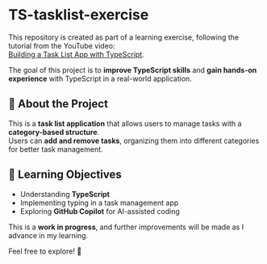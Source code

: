 # TS-tasklist-exercise

This repository is created as part of a learning exercise, following the tutorial from the YouTube video:  
[Building a Task List App with TypeScript](https://www.youtube.com/watch?v=5CBZ6DymX0Y&t=2s).

The goal of this project is to **improve TypeScript skills** and **gain hands-on experience** with TypeScript in a real-world application.

## 📝 About the Project

This is a **task list application** that allows users to manage tasks with a **category-based structure**.  
Users can **add and remove tasks**, organizing them into different categories for better task management.

## 📌 Learning Objectives

- Understanding **TypeScript**
- Implementing typing in a task management app
- Exploring **GitHub Copilot** for AI-assisted coding

This is a **work in progress**, and further improvements will be made as I advance in my learning.

Feel free to explore! 🚀
